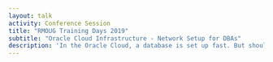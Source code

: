 ```yaml
---
layout: talk
activity: Conference Session
title: "RMOUG Training Days 2019"
subtitle: "Oracle Cloud Infrastructure - Network Setup for DBAs"
description: 'In the Oracle Cloud, a database is set up fast. But should the associated server sit directly on the internet? The cloud poses new challenges for DBAs: suddenly, dealing with public and private networks, subnetting, routing and firewalls as part of their daily tasks. This lecture brings light into the darkness and connects the general concepts with the concrete configuration possibilities in the Oracle Cloud.'
---
```

